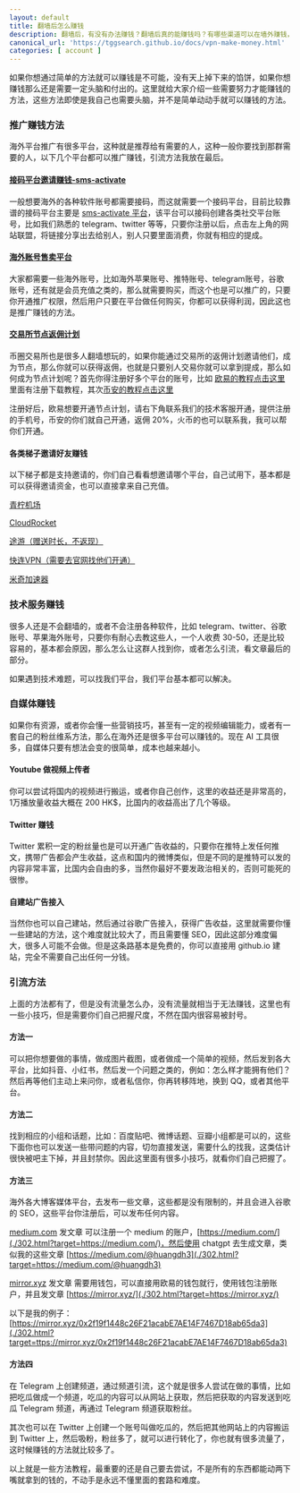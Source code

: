 ```yaml
---
layout: default
title: 翻墙后怎么赚钱
description: 翻墙后，有没有办法赚钱？翻墙后真的能赚钱吗？有哪些渠道可以在墙外赚钱，赚钱真的合法吗？
canonical_url: 'https://tggsearch.github.io/docs/vpn-make-money.html'
categories: [ account ]
---
```

如果你想通过简单的方法就可以赚钱是不可能，没有天上掉下来的馅饼，如果你想赚钱那么还是需要一定头脑和付出的。这里就给大家介绍一些需要努力才能赚钱的方法，这些方法即使是我自己也需要头脑，并不是简单动动手就可以赚钱的方法。

### 推广赚钱方法
海外平台推广有很多平台，这种就是推荐给有需要的人，这种一般你要找到那群需要的人，以下几个平台都可以推广赚钱，引流方法我放在最后。

#### [接码平台邀请赚钱-sms-activate](./302.html?target=https://sms-activate.org/?ref=2821105)
一般想要海外的各种软件账号都需要接码，而这就需要一个接码平台，目前比较靠谱的接码平台主要是 [sms-activate 平台](./302.html?target=https://sms-activate.org/?ref=2821105)，该平台可以接码创建各类社交平台账号，比如我们熟悉的 telegram、twitter 等等，只要你注册以后，点击左上角的网站联盟，将链接分享出去给别人，别人只要里面消费，你就有相应的提成。

#### [海外账号售卖平台](./302.html?target=http://tggsearch.shop?from=10664)
大家都需要一些海外账号，比如海外苹果账号、推特账号、telegram账号，谷歌账号，还有就是会员充值之类的，那么就需要购买，而这个也是可以推广的，只要你开通推广权限，然后用户只要在平台做任何购买，你都可以获得利润，因此这也是推广赚钱的方法。

#### [交易所节点返佣计划](./coins-index.html)
币圈交易所也是很多人翻墙想玩的，如果你能通过交易所的返佣计划邀请他们，成为节点，那么你就可以获得返佣，也就是只要别人交易你就可以拿到提成，那么如何成为节点计划呢？首先你得注册好多个平台的账号，比如 [欧易的教程点击这里](./okx-install.html)里面有注册下载教程，其次[币安的教程点击这里](./bnb-buy-coins.html)

注册好后，欧易想要开通节点计划，请右下角联系我们的技术客服开通，提供注册的手机号，币安的你们就自己开通，返佣 20%，火币的也可以联系我，我可以帮你们开通。

#### 各类梯子邀请好友赚钱
以下梯子都是支持邀请的，你们自己看看想邀请哪个平台，自己试用下，基本都是可以获得邀请资金，也可以直接拿来自己充值。

[青柠机场](https://yikeqn.club/#/register?code=UzQHEt2g)

[CloudRocket](./302.html?target=https://cr123.us/?code=FVwFJgPD)

[途游（赠送时长，不返现）](./302.html?target=http://www.youtujsq2.net/share.html?pid=2254819)

[快连VPN（需要去官网找他们开通）](./302.html?target=https://promter-management.onelink.me/WxKq/dc557412)

[米奇加速器](./302.html?target=https://x12.miqijiasu.shop)

### 技术服务赚钱
很多人还是不会翻墙的，或者不会注册各种软件，比如 telegram、twitter、谷歌账号、苹果海外账号，只要你有耐心去教这些人，一个人收费 30-50，还是比较容易的，基本都会原因，那么怎么让这群人找到你，或者怎么引流，看文章最后的部分。

如果遇到技术难题，可以找我们平台，我们平台基本都可以解决。

### 自媒体赚钱
如果你有资源，或者你会懂一些营销技巧，甚至有一定的视频编辑能力，或者有一套自己的粉丝维系方法，那么在海外还是很多平台可以赚钱的。现在 AI 工具很多，自媒体只要有想法会变的很简单，成本也越来越小。

#### Youtube 做视频上传者
你可以尝试将国内的视频进行搬运，或者你自己创作，这里的收益还是非常高的，1万播放量收益大概在 200 HK$，比国内的收益高出了几个等级。

#### Twitter 赚钱
Twitter 累积一定的粉丝量也是可以开通广告收益的，只要你在推特上发任何推文，携带广告都会产生收益，这点和国内的微博类似，但是不同的是推特可以发的内容非常丰富，比国内会自由的多，当然你最好不要发政治相关的，否则可能死的很惨。

#### 自建站广告接入
当然你也可以自己建站，然后通过谷歌广告接入，获得广告收益，这里就需要你懂一些建站的方法，这个难度就比较大了，而且需要懂 SEO，因此这部分难度偏大，很多人可能不会做。但是这条路基本是免费的，你可以直接用 github.io 建站，完全不需要自己出任何一分钱。

### 引流方法
上面的方法都有了，但是没有流量怎么办，没有流量就相当于无法赚钱，这里也有一些小技巧，但是需要你们自己把握尺度，不然在国内很容易被封号。

#### 方法一
可以把你想要做的事情，做成图片截图，或者做成一个简单的视频，然后发到各大平台，比如抖音、小红书，然后发一个问题之类的，例如：怎么样才能拥有他们？然后再等他们主动上来问你，或者私信你，你再转移阵地，换到 QQ，或者其他平台。

#### 方法二
找到相应的小组和话题，比如：百度贴吧、微博话题、豆瓣小组都是可以的，这些下面你也可以发送一些带问题的内容，切勿直接发送，需要什么的找我，这类估计很快被吧主下掉，并且封禁你。因此这里面有很多小技巧，就看你们自己把握了。

#### 方法三
海外各大博客媒体平台，去发布一些文章，这些都是没有限制的，并且会进入谷歌的 SEO，这些平台你注册后，可以发布任何内容。

[medium.com](./302.html?target=https://medium.com/) 发文章
可以注册一个 medium 的账户，[https://medium.com/](./302.html?target=https://medium.com/)，然后使用 chatgpt 去生成文章，类似我的这些文章 [https://medium.com/@huangdh3](./302.html?target=https://medium.com/@huangdh3)

[mirror.xyz](./302.html?target=https://mirror.xyz) 发文章
需要用钱包，可以直接用欧易的钱包就行，使用钱包注册账户，并且发文章 [https://mirror.xyz/](./302.html?target=https://mirror.xyz/)

以下是我的例子：[https://mirror.xyz/0x2f19f1448c26F21acabE7AE14F7467D18ab65da3](./302.html?target=ttps://mirror.xyz/0x2f19f1448c26F21acabE7AE14F7467D18ab65da3)

#### 方法四
在 Telegram 上创建频道，通过频道引流，这个就是很多人尝试在做的事情，比如把吃瓜做成一个频道，吃瓜的内容可以从网站上获取，然后把获取的内容发送到吃瓜 Telegram 频道，再通过 Telegram 频道获取粉丝。

其次也可以在 Twitter 上创建一个账号叫做吃瓜的，然后把其他网站上的内容搬运到 Twitter 上，然后吸粉，粉丝多了，就可以进行转化了，你也就有很多流量了，这时候赚钱的方法就比较多了。

以上就是一些方法教程，最重要的还是自己要去尝试，不是所有的东西都能动两下嘴就拿到的钱的，不动手是永远不懂里面的套路和难度。

